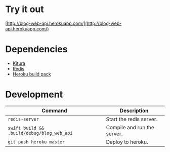 # Try it out #

[http://blog-web-api.herokuapp.com/](http://blog-web-api.herokuapp.com/)

# Dependencies #

- [Kitura](http://www.kitura.io/)
- [Redis](https://redis.io/)
- [Heroku build pack](https://github.com/kylef/heroku-buildpack-swift)

# Development #

| Command | Description |
|---------|-------------|
| `redis-server` | Start the redis server. |
| `swift build && .build/debug/blog_web_api` | Compile and run the server. |
| `git push heroku master` | Deploy to heroku. |
